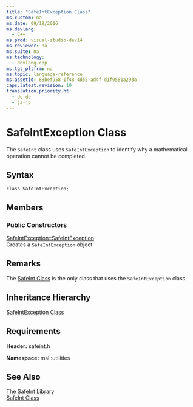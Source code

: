 ```yaml
---
title: "SafeIntException Class"
ms.custom: na
ms.date: 09/19/2016
ms.devlang: 
  - C++
ms.prod: visual-studio-dev14
ms.reviewer: na
ms.suite: na
ms.technology: 
  - devlang-cpp
ms.tgt_pltfrm: na
ms.topic: language-reference
ms.assetid: 88bef958-1f48-4d55-ad4f-d1f9581a293a
caps.latest.revision: 10
translation.priority.ht: 
  - de-de
  - ja-jp
---
```

# SafeIntException Class
The `SafeInt` class uses `SafeIntException` to identify why a mathematical operation cannot be completed.  
  
## Syntax  
  
```  
class SafeIntException;  
```  
  
## Members  
  
### Public Constructors  
 [SafeIntException::SafeIntException](../vs140/SafeIntException--SafeIntException.md)  
 Creates a `SafeIntException` object.  
  
## Remarks  
 The [SafeInt Class](../vs140/SafeInt-Class.md) is the only class that uses the `SafeIntException` class.  
  
## Inheritance Hierarchy  
 [SafeIntException Class](../vs140/SafeIntException-Class.md)  
  
## Requirements  
 **Header:** safeint.h  
  
 **Namespace:** msl::utilities  
  
## See Also  
 [The SafeInt Library](../vs140/SafeInt-Library.md)   
 [SafeInt Class](../vs140/SafeInt-Class.md)